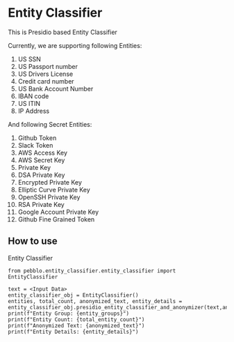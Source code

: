 # Entity Classifier

This is Presidio based Entity Classifier

Currently, we are supporting following Entities:
1. US SSN
2. US Passport number
3. US Drivers License
4. Credit card number
5. US Bank Account Number
6. IBAN code
7. US ITIN
8. IP Address

And following Secret Entities:
1. Github Token
2. Slack Token
3. AWS Access Key
4. AWS Secret Key
5. Private Key
6. DSA Private Key
7. Encrypted Private Key
8. Elliptic Curve Private Key
9. OpenSSH Private Key
10. RSA Private Key
11. Google Account Private Key
12. Github Fine Grained Token

## How to use
Entity Classifier
```
from pebblo.entity_classifier.entity_classifier import EntityClassifier

text = <Input Data>
entity_classifier_obj = EntityClassifier()
entities, total_count, anonymized_text, entity_details = entity_classifier_obj.presidio_entity_classifier_and_anonymizer(text,anonymize_snippets)
print(f"Entity Group: {entity_groups}")
print(f"Entity Count: {total_entity_count}")
print(f"Anonymized Text: {anonymized_text}")
print(f"Entity Details: {entity_details}")
```
